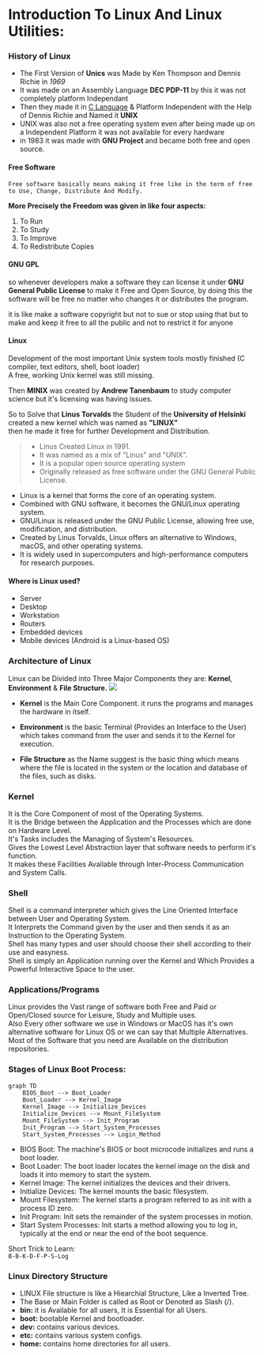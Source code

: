 # **Introduction To Linux And Linux Utilities:** 

### History of Linux
+ The First Version of **Unics** was Made by Ken Thompson and Dennis Richie in *1969*
+ It was made on an Assembly Language **DEC PDP-11** by this it was not completely platform Independant
+ Then they made it in <u>C Language</u> & Platform Independent with the Help of Dennis Richie and Named it **UNIX**
+ UNIX was also not a free operating system even after being made up on a Independent Platform it was not available for every hardware
+ in 1983 it was made with **GNU Project** and became both free and open source.

#### Free Software
`Free software basically means making it free like in the term of free to Use, Change, Distribute And Modify.`

**More Precisely the Freedom was given in like four aspects:**
1. To Run
2. To Study
3. To Improve
4. To Redistribute Copies

#### GNU GPL
so whenever developers make a software they can license it under **GNU General Public License** to make it Free and Open Source, by doing this the software will be free no matter who changes it or distributes the program.  

it is like make a software copyright but not to sue or stop using that but to make and keep it free to all the public and not to restrict it for anyone

#### Linux
Development of the most important Unix system
tools mostly finished (C compiler, text editors, shell,
boot loader)  
A free, working Unix kernel was still missing.  

Then **MINIX** was created by **Andrew Tanenbaum** to study computer science but it's licensing was having issues.

So to Solve that **Linus Torvalds** the Student of the **University of Helsinki** created a new kernel which was named as **"LINUX"**  
then he made it free for further Development and Distribution.
> + Linus Created Linux in 1991.  
> + It was named as a mix of "Linus" and "UNIX".
> + It is a popular open source operating system
> + Originally released as free software under the GNU
General Public License.


* Linux is a kernel that forms the core of an operating system.
* Combined with GNU software, it becomes the GNU/Linux operating system.
* GNU/Linux is released under the GNU Public License, allowing free use, modification, and distribution.
* Created by Linus Torvalds, Linux offers an alternative to Windows, macOS, and other operating systems.
* It is widely used in supercomputers and high-performance computers for research purposes.

#### Where is Linux used?
* Server
* Desktop
* Workstation
* Routers
* Embedded devices
* Mobile devices (Android is a Linux-based OS)

### Architecture of Linux  
Linux can be Divided into Three Major Components they are: **Kernel**, **Environment** & **File Structure.**
![](https://i.imgur.com/XeT4ZaW.png)

+ **Kernel** is the Main Core Component. it runs the programs and manages the hardware in itself.

+ **Environment** is the basic Terminal (Provides an Interface to the User) which takes command from the user and sends it to the Kernel for execution.

+ **File Structure** as the Name suggest is the basic thing which means where the file is located in the system or the location and database of the files, such as disks.

### Kernel 
It is the Core Component of most of the Operating Systems.  
It is the Bridge between the Application and the Processes which are done on Hardware Level.  
It's Tasks includes the Managing of System's Resources.  
Gives the Lowest Level Abstraction layer that software needs to perform it's function.  
It makes these Facilities Available through Inter-Process Communication and System Calls.

### Shell
Shell is a command interpreter which gives the Line Oriented Interface between User and Operating System.  
It Interprets the Command given by the user and then sends it as an Instruction to the Operating System.  
Shell has many types and user should choose their shell according to their use and easyness.  
Shell is simply an Application running over the Kernel and Which Provides a Powerful Interactive Space to the user.

### Applications/Programs
Linux provides the Vast range of software both Free and Paid or Open/Closed source for Leisure, Study and Multiple uses.  
Also Every other software we use in Windows or MacOS has it's own alternative software for Linux OS or we can say that Multiple Alternatives.  
Most of the Software that you need are Available on the distribution repositories.

### Stages of Linux Boot Process:
```mermaid
graph TD
    BIOS_Boot --> Boot_Loader
    Boot_Loader --> Kernel_Image
    Kernel_Image --> Initialize_Devices
    Initialize_Devices --> Mount_FileSystem
    Mount_FileSystem --> Init_Program
    Init_Program --> Start_System_Processes
    Start_System_Processes --> Login_Method

```
* BIOS Boot: The machine's BIOS or boot microcode initializes and runs a boot loader.
* Boot Loader: The boot loader locates the kernel image on the disk and loads it into memory to start the system.
* Kernel Image: The kernel initializes the devices and their drivers.
* Initialize Devices: The kernel mounts the basic filesystem.
* Mount Filesystem: The kernel starts a program referred to as init with a process ID zero.
* Init Program: Init sets the remainder of the system processes in motion.
* Start System Processes: Init starts a method allowing you to log in, typically at the end or near the end of the boot sequence.
  
Short Trick to Learn:  
`B-B-K-D-F-P-S-Log`

### Linux Directory Structure
+ LINUX File structure is like a Hiearchial Structure, Like a Inverted Tree.
+ The Base or Main Folder is called as Root or Denoted as Slash (/).
+ **bin:** it is Available for all users, It is Essential for all Users.
+ **boot:** bootable Kernel and bootloader.
+ **dev:** contains various devices.
+ **etc:** contains various system configs.
+ **home:** contains home directories for all users.
